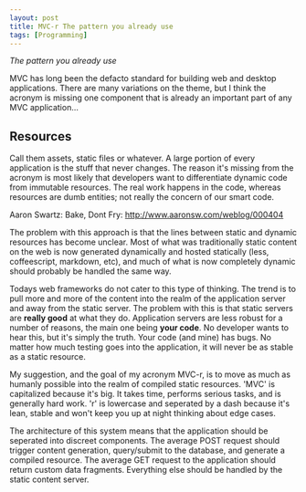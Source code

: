 ```yaml
---
layout: post
title: MVC-r The pattern you already use
tags: [Programming]
---
```


*The pattern you already use*

MVC has long been the defacto standard for building web and desktop applications. There are many variations on the theme, but I think the acronym is missing one component that is already an important part of any MVC application...

Resources
-------------

Call them assets, static files or whatever. A large portion of every application is the stuff that never changes. The reason it's missing from the acronym is most likely that developers want to differentiate dynamic code from immutable resources. The real work happens in the code, whereas resources are dumb entities; not really the concern of our smart code.

Aaron Swartz: Bake, Dont Fry: <http://www.aaronsw.com/weblog/000404>

The problem with this approach is that the lines between static and dynamic resources has become unclear. Most of what was traditionally static content on the web is now generated dynamically and hosted statically (less, coffeescript, markdown, etc), and much of what is now completely dynamic should probably be handled the same way.

Todays web frameworks do not cater to this type of thinking. The trend is to pull more and more of the content into the realm of the application server and away from the static server. The problem with this is that static servers are **really good** at what they do. Application servers are less robust for a number of reasons, the main one being **your code**. No developer wants to hear this, but it's simply the truth. Your code (and mine) has bugs. No matter how much testing goes into the application, it will never be as stable as a static resource.

My suggestion, and the goal of my acronym MVC-r, is to move as much as humanly possible into the realm of compiled static resources. 'MVC' is capitalized because it's big. It takes time, performs serious tasks, and is generally hard work. 'r' is lowercase and seperated by a dash because it's lean, stable and won't keep you up at night thinking about edge cases.

The architecture of this system means that the application should be seperated into discreet components. The average POST request should trigger content generation, query/submit to the database, and generate a compiled resource. The average GET request to the application should return custom data fragments. Everything else should be handled by the static content server.
